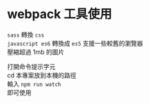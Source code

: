 # webpack 工具使用
`sass` 轉換 `css` <br>
`javascript es6` 轉換成 `es5` 支援一些較舊的瀏覽器<br>
壓縮超過 1mb 的圖片<br><p>

打開命令提示字元<br>
cd 本專案放到本機的路徑<br>
輸入 `npm run watch` <br>
即可使用
